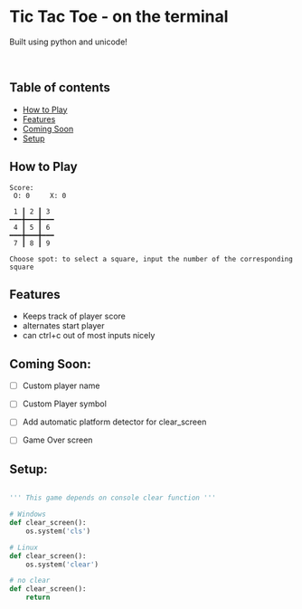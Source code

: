 # Tic Tac Toe - on the terminal
Built using python and unicode!

<br>

## Table of contents
* [How to Play](#How-to-Play)
* [Features](#Features)
* [Coming Soon](#Coming-Soon)
* [Setup](#Setup)


## How to Play

```
Score:
 O: 0     X: 0
 
 1 ┃ 2 ┃ 3  
━━━╋━━━╋━━━
 4 ┃ 5 ┃ 6 
━━━╋━━━╋━━━
 7 ┃ 8 ┃ 9 

Choose spot: to select a square, input the number of the corresponding square
```


## Features
- Keeps track of player score
- alternates start player
- can ctrl+c out of most inputs nicely

## Coming Soon:
- [ ] Custom player name
- [ ] Custom Player symbol
- [ ] Add automatic platform detector for clear_screen 
- [ ] Game Over screen


## Setup:
```python

''' This game depends on console clear function '''

# Windows
def clear_screen(): 
    os.system('cls')

# Linux
def clear_screen(): 
    os.system('clear')

# no clear
def clear_screen(): 
    return

```


